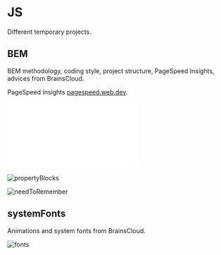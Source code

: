 # JS
Different temporary projects.

## BEM
BEM methodology, coding style, project structure, PageSpeed Insights, advices from BrainsCloud.

PageSpeed Insights [pagespeed.web.dev](https://pagespeed.web.dev/).

![checklist](data/checklist.pdf)

![propertyBlocks](data/propertyBlocks.png)

![needToRemember](data/needToRemember.png)

## systemFonts
Animations and system fonts from BrainsCloud.

![fonts](data/systemFontsExample.png)
